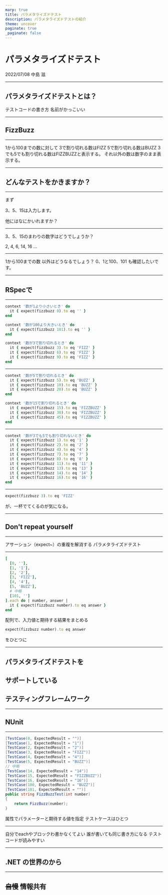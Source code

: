 ```yaml
---
marp: true
title: パラメタライズドテスト
description: パラメタライズドテストの紹介
theme: uncover
paginate: true
_paginate: false
---
```


<style>
@import url('https://fonts.googleapis.com/css2?family=Noto+Sans+JP:wght@100&family=Reggae+One&display=swap');
section {
  font-family: 'Reggae One', cursive;
}
</style>

# <!--fit--> パラメタライズドテスト

2022/07/08 中島 滋

---

## <!--fit--> パラメタライズドテストとは？

テストコードの書き方
名前がかっこいい

---

## <!--fit--> FizzBuzz

---

1から100までの数に対して
3で割り切れる数はFIZZ
5で割り切れる数はBUZZ
3でも5でも割り切れる数はFIZZBUZZと表示する。
それ以外の数は数字のまま表示する。

---

## <!--fit--> どんなテストをかきますか？


---

まず

3、5、15は入力します。

他にはなにかいれますか？

---

3、5、15のまわりの数字はどうでしょうか？

2, 4, 6, 14, 16 ...

---

1から100までの数 以外はどうなるでしょう？
0、1と100、101 も確認したいです。

---
## <!--fit--> RSpecで


---

```ruby
context '数が1より小さいとき' do
  it { expect(fizzbuzz 0).to eq '' } 
end

context '数が100より大きいとき' do
  it { expect(fizzbuzz 101).to eq '' } 
end

context '数が3で割り切れるとき' do
  it { expect(fizzbuzz 3).to eq 'FIZZ' } 
  it { expect(fizzbuzz 6).to eq 'FIZZ' } 
  it { expect(fizzbuzz 9).to eq 'FIZZ' } 
end
```

---

```ruby
context '数が5で割り切れるとき' do
  it { expect(fizzbuzz 5).to eq 'BUZZ' } 
  it { expect(fizzbuzz 10).to eq 'BUZZ' } 
  it { expect(fizzbuzz 20).to eq 'BUZZ' } 
end

context '数が15で割り切れるとき' do
  it { expect(fizzbuzz 15).to eq 'FIZZBUZZ' } 
  it { expect(fizzbuzz 30).to eq 'FIZZBUZZ' } 
  it { expect(fizzbuzz 45).to eq 'FIZZBUZZ' } 
end
```

---

```ruby
context '数が3でも5でも割り切れないとき' do
  it { expect(fizzbuzz 1).to eq '1' } 
  it { expect(fizzbuzz 2).to eq '2' } 
  it { expect(fizzbuzz 4).to eq '4' } 
  it { expect(fizzbuzz 7).to eq '7' } 
  it { expect(fizzbuzz 8).to eq '8' } 
  it { expect(fizzbuzz 11).to eq '11' } 
  it { expect(fizzbuzz 13).to eq '13' } 
  it { expect(fizzbuzz 14).to eq '14' } 
  it { expect(fizzbuzz 16).to eq '16' } 
end
```

---

```ruby
expect(fizzbuzz 3).to eq 'FIZZ'
```

が、一杯でてくるのが気になる。

---

## <!--fit--> Don't repeat yourself

---

アサーション（expect~）の重複を解消する
パラメタライズドテスト

---

```ruby
[
  [0, ''],
  [1, '1'],
  [2, '2'],
  [3, 'FIZZ'],
  [4, '4'],
  [5, 'BUZZ'],
  # 中略
  [101, '']
].each do | number, answer |
  it { expect(fizzbuzz number).to eq answer }
end
```

配列で、入力値と期待する結果をまとめる

```ruby
expect(fizzbuzz number).to eq answer
```

をひとつに

---

## <!--fit--> パラメタライズドテストを
## <!--fit--> サポートしている
## <!--fit--> テスティングフレームワーク

---

## <!--fit--> NUnit

---

```cs
[TestCase(0, ExpectedResult = "")]
[TestCase(1, ExpectedResult = "1")]
[TestCase(2, ExpectedResult = "2")]
[TestCase(3, ExpectedResult = "FIZZ")]
[TestCase(4, ExpectedResult = "4")]
[TestCase(5, ExpectedResult = "BUZZ")]
// 中略
[TestCase(14, ExpectedResult = "14")]
[TestCase(15, ExpectedResult = "FIZZBUZZ")]
[TestCase(16, ExpectedResult = "16")]
[TestCase(100, ExpectedResult = "BUZZ")]
[TestCase(101, ExpectedResult = "")]
public string FizzBuzzTest(int number)
{
    return FizzBuzz(number);
}
```

属性でパラメーターと期待する値を指定
テストケースはひとつ

---

自分でeachやブロックわ書かなくてよい
誰が書いても同じ書き方になる
テストコードが読みやすい

---

## <!--fit-->.NET の世界のから

---

## <!--fit--> ~~自慢~~ 情報共有